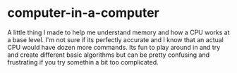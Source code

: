 # computer-in-a-computer
A little thing I made to help me understand memory and how a CPU works at a base level. 
I'm not sure if its perfectly accurate and I know that an actual CPU would have dozen more commands. 
Its fun to play around in and try and create different basic algorithms but can be pretty confusing and frustrating if you try somethin a bit too complicated.
